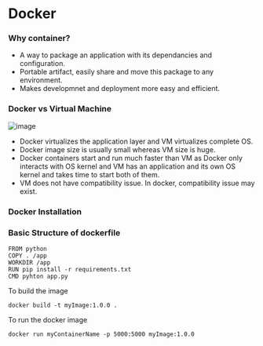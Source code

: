# Docker
### Why container?
- A way to package an application with its dependancies and configuration.
- Portable artifact, easily share and move this package to any environment.
- Makes developmnet and deployment more easy and efficient.

### Docker vs Virtual Machine
  ![image](https://github.com/amishah137/Docker/assets/11003645/2a36ffc9-68dd-466b-b3cf-41d2bc4d71c9)

  - Docker virtualizes the application layer and VM virtualizes complete OS.
  - Docker image size is usually small whereas VM size is huge.
  - Docker containers start and run much faster than VM as Docker only interacts with OS kernel and VM has an application and its own OS kernel and takes time to start both of them.
  - VM does not have compatibility issue. In docker, compatibility issue may exist. 

### Docker Installation


### Basic Structure of dockerfile
```
FROM python
COPY . /app
WORKDIR /app
RUN pip install -r requirements.txt
CMD pyhton app.py
```

To build the image
```
docker build -t myImage:1.0.0 .
```

To run the docker image
```
docker run myContainerName -p 5000:5000 myImage:1.0.0
```

